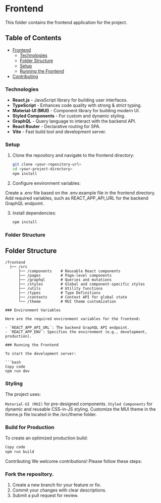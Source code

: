 # Frontend

This folder contains the frontend application for the project.

## Table of Contents

- [Frontend](#frontend)
  - [Technologies](#technologies-1)
  - [Folder Structure](#folder-structure)
  - [Setup](#setup-1)
  - [Running the Frontend](#running-the-frontend)
- [Contributing](#contributing)

### Technologies

- **React.js** - JavaScript library for building user interfaces.
- **TypeScript** - Enhances code quality with strong & strict typing.
- **Material-UI (MUI)** - Component library for building modern UI.
- **Styled Components** - For custom and dynamic styling.
- **GraphQL** - Query language to interact with the backend API.
- **React Router** - Declarative routing for SPA.
- **Vite** - Fast build tool and development server.

### Setup

1. Clone the repository and navigate to the frontend directory:

   ```bash
   git clone <your-repository-url>
   cd <your-project-directory>
   npm install
   ```

2. Configure environment variables:

Create a .env file based on the .env.example file in the frontend directory.
Add required variables, such as REACT_APP_API_URL for the backend GraphQL endpoint.

3. Install dependencies:
   ```bash
   npm install
   ```

### Folder Structure
## Folder Structure

```
/frontend
  ├── /src
      ├── /components    # Reusable React components
      ├── /pages         # Page-level components
      ├── /graphql       # Queries and mutations
      ├── /styles        # Global and component-specific styles
      ├── /utils         # Utility functions
      ├── /types         # Type Definitions
      ├── /contexts      # Context API for global state
      └── /theme         # MUI theme customization

### Environment Variables

Here are the required environment variables for the frontend:

- `REACT_APP_API_URL`: The backend GraphQL API endpoint.
- `REACT_APP_ENV`: Specifies the environment (e.g., development, production).

### Running the Frontend

To start the development server:

```bash
Copy code
npm run dev
```

### Styling

The project uses:

`Material-UI (MUI)` for pre-designed components.
`Styled Components` for dynamic and reusable CSS-in-JS styling.
Customize the MUI theme in the theme.js file located in the /src/theme folder.

### Build for Production

To create an optimized production build:

```bash
Copy code
npm run build
```

Contributing
We welcome contributions! Please follow these steps:

### Fork the repository.

1. Create a new branch for your feature or fix.
2. Commit your changes with clear descriptions.
3. Submit a pull request for review.
